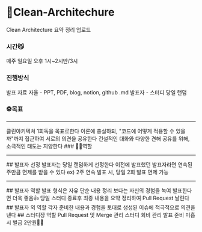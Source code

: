 # 📌Clean-Architechure
Clean Architecture 요약 정리 업로드

### 시간😼

매주 일요일 오후 1시~2시반/3시

### 진행방식

발표 자료 자율 - PPT, PDF, blog, notion, github .md
발표자 - 스터디 당일 랜덤

### ⚽목표
<hr>
클린아키텍쳐 1회독을 목표로한다
이론에 충실하되, "코드에 어떻게 적용할 수 있을까"까지 접근하여 서로의 의견을 공유한다
건설적인 대화와 다양한 견해 공유를 위해, 소극적인 태도는 지양한다
### ✍🏻역할
<hr>
## 발표자 선정
발표자는 당일 랜덤하게 선정한다
이전에 발표했던 발표자라면 연속된 주만큼 면제를 받을 수 있다
ex) 2주 연속 발표 시, 당일 2회 발표 면제 가능
<hr>
## 발표자 역할
발표 형식은 자유
단순 내용 정리 보다는 자신의 경험을 녹여 발표한다면 더욱 좋음👍
당일 스터디 종료후 최종 내용을 요약 정리하여 Pull Request 날린다
## 발표자 외 역할
각자 준비한 내용과 경험을 토대로 생성된 이슈에 적극적으로 의견을 낸다
## 스터디장 역할
Pull Request 및 Merge 관리
스터디 회비 관리
발표 준비 미흡시 벌금 2만원🤦‍♂️

